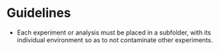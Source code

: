 # Guidelines
- Each experiment or analysis must be placed in a subfolder, with its individual environment so as to not contaminate other experiments.
